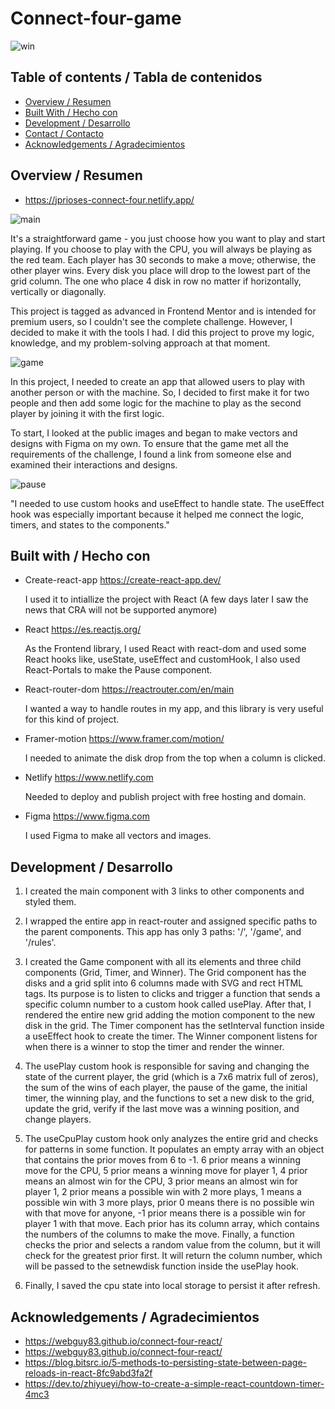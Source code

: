 # Connect-four-game

![win](https://user-images.githubusercontent.com/108543859/228317992-98ac180a-d415-4f98-828f-ae6f594c89fe.png)

## Table of contents / Tabla de contenidos

- [Overview / Resumen](#overview)
- [Built With / Hecho con](#built-with)
- [Development / Desarrollo ](#features)
- [Contact / Contacto](#contact)
- [Acknowledgements / Agradecimientos](#acknowledgements)

## Overview / Resumen

- https://jprioses-connect-four.netlify.app/

![main](https://user-images.githubusercontent.com/108543859/228317349-5f5a9364-1dcb-4d3f-91fa-a86e899dd6ae.png)

It's a straightforward game - you just choose how you want to play and start playing. If you choose to play with the CPU, you will always be playing as the red team. Each player has 30 seconds to make a move; otherwise, the other player wins. Every disk you place will drop to the lowest part of the grid column. The one who place 4 disk in row no matter if horizontally, vertically or diagonally.

This project is tagged as advanced in Frontend Mentor and is intended for premium users, so I         couldn't see the complete challenge. However, I decided to make it with the tools I had. I did this  project to prove my logic, knowledge, and my problem-solving approach at that moment.

![game](https://user-images.githubusercontent.com/108543859/228317913-7bbb6507-8ca3-468d-8af5-df114e13873e.png)

In this project, I needed to create an app that allowed users to play with another person or with the machine. So, I decided to first make it for two people and then add some logic for the machine to play as the second player by joining it with the first logic.

To start, I looked at the public images and began to make vectors and designs with Figma on my own. To ensure that the game met all the requirements of the challenge, I found a link from someone else and examined their interactions and designs.

![pause](https://user-images.githubusercontent.com/108543859/228318056-dfbc3723-a9d9-41c9-b8b0-d317cc3fb0d9.png)

"I needed to use custom hooks and useEffect to handle state. The useEffect hook was especially important because it helped me connect the logic, timers, and states to the components."

## Built with / Hecho con

- Create-react-app https://create-react-app.dev/

    I used it to intiallize the project with React (A few days later I saw the news that CRA will not be supported anymore)

- React https://es.reactjs.org/ 

    As the Frontend library, I used React with react-dom and used some React hooks like, useState, useEffect and customHook, I also used React-Portals to make the Pause component.

- React-router-dom https://reactrouter.com/en/main

    I wanted a way to handle routes in my app, and this library is very useful for this kind of project.

- Framer-motion https://www.framer.com/motion/

    I needed to animate the disk drop from the top when a column is clicked.

- Netlify https://www.netlify.com

    Needed to deploy and publish project with free hosting and domain.

- Figma https://www.figma.com

    I used Figma to make all vectors and images.

## Development / Desarrollo 

1. I created the main component with 3 links to other components and styled them.

2. I wrapped the entire app in react-router and assigned specific paths to the parent components. This app has only 3 paths: '/', '/game', and '/rules'.

3. I created the Game component with all its elements and three child components (Grid, Timer, and Winner). The Grid component has the disks and a grid split into 6 columns made with SVG and rect HTML tags. Its purpose is to listen to clicks and trigger a function that sends a specific column number to a custom hook called usePlay. After that, I rendered the entire new grid adding the motion component to the new disk in the grid. The Timer component has the setInterval function inside a useEffect hook to create the timer. The Winner component listens for when there is a winner to stop the timer and render the winner.

4. The usePlay custom hook is responsible for saving and changing the state of the current player, the grid (which is a 7x6 matrix full of zeros), the sum of the wins of each player, the pause of the game, the initial timer, the winning play, and the functions to set a new disk to the grid, update the grid, verify if the last move was a winning position, and change players.

5. The useCpuPlay custom hook only analyzes the entire grid and checks for patterns in some function. It populates an empty array with an object that contains the prior moves from 6 to -1. 6 prior means a winning move for the CPU, 5 prior means a winning move for player 1, 4 prior means an almost win for the CPU, 3 prior means an almost win for player 1, 2 prior means a possible win with 2 more plays, 1 means a possible win with 3 more plays, prior 0 means there is no possible win with that move for anyone, -1 prior means there is a possible win for player 1 with that move. Each prior has its column array, which contains the numbers of the columns to make the move. Finally, a function checks the prior and selects a random value from the column, but it will check for the greatest prior first. It will return the column number, which will be passed to the setnewdisk function inside the usePlay hook.

6. Finally, I saved the cpu state into local storage to persist it after refresh.



## Acknowledgements / Agradecimientos

- https://webguy83.github.io/connect-four-react/
- https://webguy83.github.io/connect-four-react/
- https://blog.bitsrc.io/5-methods-to-persisting-state-between-page-reloads-in-react-8fc9abd3fa2f
- https://dev.to/zhiyueyi/how-to-create-a-simple-react-countdown-timer-4mc3
